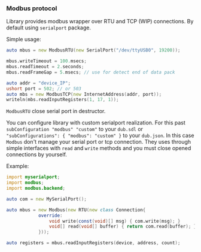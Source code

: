### Modbus protocol

Library provides modbus wrapper over RTU and TCP (WIP) connections.
By default using `serialport` package.

Simple usage:

```d
auto mbus = new ModbusRTU(new SerialPort("/dev/ttyUSB0", 19200));

mbus.writeTimeout = 100.msecs;
mbus.readTimeout = 2.seconds;
mbus.readFrameGap = 5.msecs; // use for detect end of data pack
```

```d
auto addr = "device_IP";
ushort port = 502; // or 503
auto mbs = new ModbusTCP(new InternetAddress(addr, port));
writeln(mbs.readInputRegisters(1, 17, 1));
```

`ModbusRTU` close serial port in destructor.

You can configure library with custom serialport realization.
For this past `subConfiguration "modbus" "custom"` to your `dub.sdl`
or `"subConfigurations": { "modbus": "custom" }` to your `dub.json`.
In this case `Modbus` don't manage your serial port or tcp connection.
They uses through simple interfaces with `read` and `write` methods and
you must close opened connections by yourself.

Example:

```d
import myserialport;
import modbus;
import modbus.backend;

auto com = new MySerialPort();

auto mbus = new Modbus(new RTU(new class Connection{
            override:
                void write(const(void)[] msg) { com.write(msg); }
                void[] read(void[] buffer) { return com.read(buffer); }
            }));

auto registers = mbus.readInputRegisters(device, address, count);
```